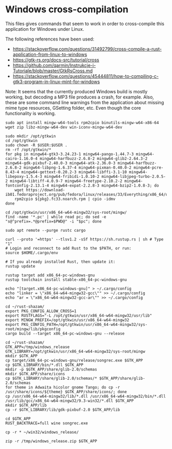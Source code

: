 # Windows cross-compilation

This files gives commands that seem to work in order to cross-compile this application for Windows under Linux.

The following references have been used:
* https://stackoverflow.com/questions/31492799/cross-compile-a-rust-application-from-linux-to-windows
* https://gtk-rs.org/docs-src/tutorial/cross
* https://github.com/qarmin/Instrukcje-i-Tutoriale/blob/master/GtkRsCross.md
* https://stackoverflow.com/questions/45444811/how-to-compiling-c-gtk3-program-in-linux-mint-for-windows

Note: It seems that the currently produced Windows build is mostly working, but decoding a MP3 file produces a crash, for example. Also, these are some command line warnings from the application about missing mime type resources, GSetting folder, etc. Even though the core functionality is working.

```console-session
sudo apt install mingw-w64-tools rpm2cpio binutils-mingw-w64-x86-64 wget zip libz-mingw-w64-dev win-iconv-mingw-w64-dev

sudo mkdir /opt/gtkwin
cd /opt/gtkwin
sudo chown -R $USER:$USER .
rm -rf /opt/gtkwin/*
for pkg in mingw64-gtk3-3.24.23-1 mingw64-pango-1.44.7-3 mingw64-cairo-1.16.0-4 mingw64-harfbuzz-2.6.8-2 mingw64-glib2-2.64.3-2 mingw64-gdk-pixbuf-2.40.0-3 mingw64-atk-2.36.0-3 mingw64-harfbuzz-2.6.8-2 mingw64-libpng-1.6.37-4 mingw64-pixman-0.40.0-2 mingw64-pcre-8.43-4 mingw64-gettext-0.20.2-3 mingw64-libffi-3.1-10 mingw64-libepoxy-1.5.4-3 mingw64-fribidi-1.0.10-2 mingw64-libjpeg-turbo-2.0.5-2 mingw64-libtiff-4.0.9-7 mingw64-freetype-2.10.2-2 mingw64-fontconfig-2.13.1-4 mingw64-expat-2.2.8-3 mingw64-bzip2-1.0.8-3; do
    wget https://download-ib01.fedoraproject.org/pub/fedora/linux/releases/33/Everything/x86_64/os/Packages/m/${pkg}.fc33.noarch.rpm
    rpm2cpio ${pkg}.fc33.noarch.rpm | cpio -idmv
done

cd /opt/gtkwin/usr/x86_64-w64-mingw32/sys-root/mingw/
find -name '*.pc' | while read pc; do sed -e "s@^prefix=.*@prefix=$PWD@" -i "$pc"; done

sudo apt remote --purge rustc cargo

curl --proto '=https' --tlsv1.2 -sSf https://sh.rustup.rs | sh # Type "1"
# Login and reconnect to add Rust to the $PATH, or run:
source $HOME/.cargo/env

# If you already installed Rust, then update it:
rustup update

rustup target add x86_64-pc-windows-gnu
rustup toolchain install stable-x86_64-pc-windows-gnu

echo "[target.x86_64-pc-windows-gnu]" > ~/.cargo/config
echo "linker = \"x86_64-w64-mingw32-gcc\"" >> ~/.cargo/config
echo "ar = \"x86_64-w64-mingw32-gcc-ar\"" >> ~/.cargo/config

cd ~/rust-shazam/
export PKG_CONFIG_ALLOW_CROSS=1
export RUSTFLAGS="-L /opt/gtkwin/usr/x86_64-w64-mingw32/usr/lib"
export MINGW_PREFIX=/opt/gtkwin/usr/x86_64-w64-mingw32
export PKG_CONFIG_PATH=/opt/gtkwin/usr/x86_64-w64-mingw32/sys-root/mingw/lib/pkgconfig
cargo build --target x86_64-pc-windows-gnu --release

cd ~/rust-shazam/
GTK_APP=/tmp/windows_release
GTK_LIBRARY=/opt/gtkwin/usr/x86_64-w64-mingw32/sys-root/mingw
mkdir $GTK_APP
cp target/x86_64-pc-windows-gnu/release/songrec.exe $GTK_APP
cp $GTK_LIBRARY/bin/*.dll $GTK_APP
mkdir -p $GTK_APP/share/glib-2.0/schemas
mkdir $GTK_APP/share/icons
cp $GTK_LIBRARY/share/glib-2.0/schemas/* $GTK_APP/share/glib-2.0/schemas
for theme in Adwaita hicolor gnome Tango; do cp -r /usr/share/icons/${theme} $GTK_APP/share/icons/; done
cp /usr/x86_64-w64-mingw32/lib/*.dll /usr/x86_64-w64-mingw32/bin/*.dll /usr/lib/gcc/x86_64-w64-mingw32/9.3-win32/*.dll $GTK_APP
mkdir $GTK_APP/lib
cp -r $GTK_LIBRARY/lib/gdk-pixbuf-2.0 $GTK_APP/lib

cd $GTK_APP
RUST_BACKTRACE=full wine songrec.exe

cp -r * ~/win32/windows_release/

zip -r /tmp/windows_release.zip $GTK_APP
```
